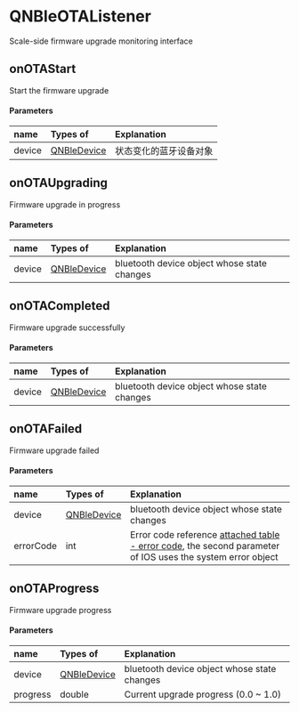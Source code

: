 # QNBleOTAListener
Scale-side firmware upgrade monitoring interface

## onOTAStart
Start the firmware upgrade

#### Parameters

|name|Types of|Explanation|
|:--|:--|:--|
|device| [QNBleDevice](./QNBleDevice.md)| 状态变化的蓝牙设备对象|

## onOTAUpgrading
Firmware upgrade in progress

#### Parameters

|name|Types of|Explanation|
|:--|:--|:--|
|device| [QNBleDevice](./QNBleDevice.md)| bluetooth device object whose state changes |

## onOTACompleted

Firmware upgrade successfully

#### Parameters

|name|Types of|Explanation|
|:--|:--|:--|
|device| [QNBleDevice](./QNBleDevice.md)| bluetooth device object whose state changes |

## onOTAFailed

Firmware upgrade failed

#### Parameters

|name|Types of|Explanation|
|:--|:--|:--|
|device| [QNBleDevice](./QNBleDevice.md)| bluetooth device object whose state changes |
|errorCode|int | Error code reference [attached table - error code](../attouched_list/error_code.md), the second parameter of IOS uses the system error object|



## onOTAProgress

Firmware upgrade progress

#### Parameters

|name|Types of|Explanation|
|:--|:--|:--|
|device|[QNBleDevice](./QNBleDevice.md)| bluetooth device object whose state changes |
|progress|double | Current upgrade progress (0.0 ~ 1.0) |


